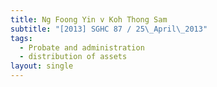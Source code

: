 ```yaml
---
title: Ng Foong Yin v Koh Thong Sam
subtitle: "[2013] SGHC 87 / 25\_April\_2013"
tags:
  - Probate and administration
  - distribution of assets
layout: single
---
```


